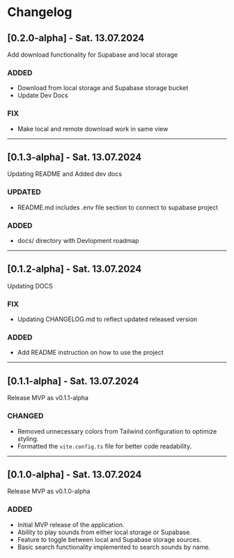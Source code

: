 # Changelog

## [0.2.0-alpha] - Sat. 13.07.2024

Add download functionality for Supabase and local storage

### ADDED
- Download from local storage and Supabase storage bucket
- Update Dev Docs

### FIX
- Make local and remote download work in same view

---

## [0.1.3-alpha] - Sat. 13.07.2024

Updating README and Added dev docs

### UPDATED
- README.md includes .env file section to connect to supabase project

### ADDED
- docs/ directory with Devlopment roadmap

---

## [0.1.2-alpha] - Sat. 13.07.2024

Updating DOCS

### FIX
- Updating CHANGELOG.md to reflect updated released version

### ADDED
- Add README instruction on how to use the project

---

## [0.1.1-alpha] - Sat. 13.07.2024

Release MVP as v0.1.1-alpha

### CHANGED
- Removed unnecessary colors from Tailwind configuration to optimize styling.
- Formatted the `vite.config.ts` file for better code readability.

---

## [0.1.0-alpha] - Sat. 13.07.2024

Release MVP as v0.1.0-alpha

### ADDED
- Initial MVP release of the application.
- Ability to play sounds from either local storage or Supabase.
- Feature to toggle between local and Supabase storage sources.
- Basic search functionality implemented to search sounds by name.